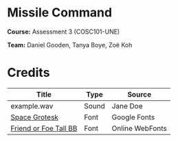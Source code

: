 # Missile Command
**Course:** Assessment 3 (COSC101-UNE)

**Team:** Daniel Gooden, Tanya Boye, Zoë Koh

# Credits
| Title  | Type | Source |
| ------------- | ------------- | ------------- |
| example.wav  | Sound  | Jane Doe
| [Space Grotesk](https://fonts.google.com/specimen/Space+Grotesk)  | Font  | Google Fonts
| [Friend or Foe Tall BB](https://www.onlinewebfonts.com/download/50866396b50148c96c2b2d6863de46a6) | Font | Online WebFonts
